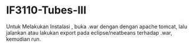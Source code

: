 IF3110-Tubes-III
===============
Untuk Melakukan Instalasi , buka .war dengan dengan apache tomcat, lalu jalankan
atau lakukan export pada eclipse/neatbeans terhadap .war, kemudian run.